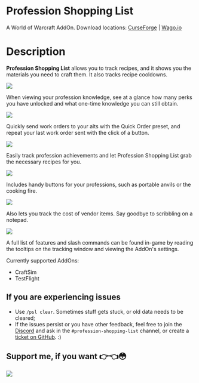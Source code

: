 # Profession Shopping List
A World of Warcraft AddOn. Download locations: [CurseForge](https://www.curseforge.com/wow/addons/profession-shopping-list) | [Wago.io](https://addons.wago.io/addons/psl)

# Description
**Profession Shopping List** allows you to track recipes, and it shows you the materials you need to craft them. It also tracks recipe cooldowns.

![](https://media.forgecdn.net/attachments/description/498475/description_2221bf7d-a25f-455c-be98-a583840ca8eb.png)

When viewing your profession knowledge, see at a glance how many perks you have unlocked and what one-time knowledge you can still obtain.

![](https://media.forgecdn.net/attachments/description/498475/description_6a09055d-0fba-4a28-9f6a-5101b38c8d9d.png)

Quickly send work orders to your alts with the Quick Order preset, and repeat your last work order sent with the click of a button.

![](https://media.forgecdn.net/attachments/description/498475/description_63b8d23a-a163-4674-a515-57d060a53c71.png)

Easily track profession achievements and let Profession Shopping List grab the necessary recipes for you.

![](https://media.forgecdn.net/attachments/description/498475/description_5e7b3f4d-5d1f-4cf8-afa7-a0d49ae8ba3d.png)

Includes handy buttons for your professions, such as portable anvils or the cooking fire.

![](https://media.forgecdn.net/attachments/description/498475/description_6ad0619e-e7b5-4572-a793-ccacd3e462ee.png)

Also lets you track the cost of vendor items. Say goodbye to scribbling on a notepad.

![](https://media.forgecdn.net/attachments/description/498475/description_98cccb19-e982-44c7-9b27-99ae5906c085.png)

A full list of features and slash commands can be found in-game by reading the tooltips on the tracking window and viewing the AddOn's settings.

Currently supported AddOns:
- CraftSim
- TestFlight

## If you are experiencing issues
- Use `/psl clear`. Sometimes stuff gets stuck, or old data needs to be cleared;
- If the issues persist or you have other feedback, feel free to join the [Discord](https://discord.gg/FwWZZ39kPX) and ask in the `#profession-shopping-list` channel, or create a [ticket on GitHub](https://github.com/Sluimerstand/ProfessionShoppingList/issues). :)

## Support me, if you want 👉👈😳
[![](https://i.imgur.com/qGoTtXm.png)](https://www.buymeacoffee.com/SlacklusterYT)
